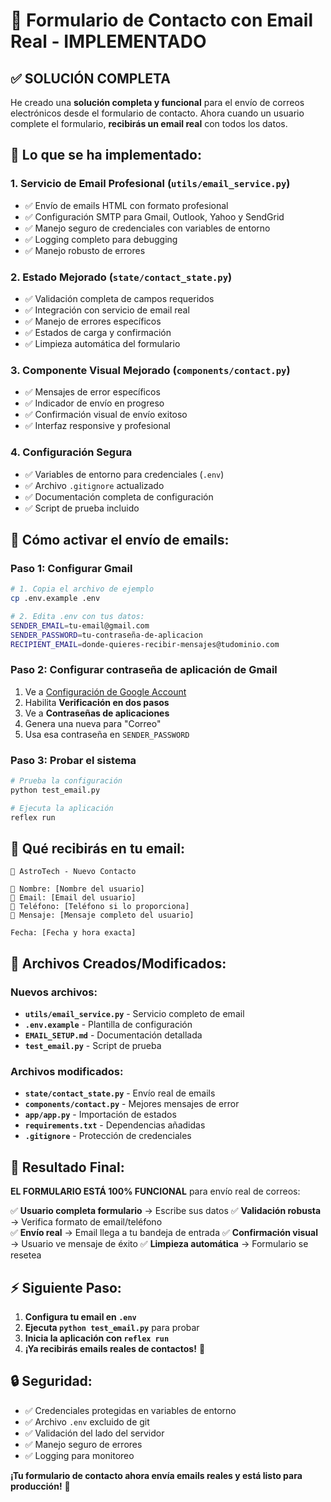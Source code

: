 # 🎉 Formulario de Contacto con Email Real - IMPLEMENTADO

## ✅ SOLUCIÓN COMPLETA

He creado una **solución completa y funcional** para el envío de correos electrónicos desde el formulario de contacto. Ahora cuando un usuario complete el formulario, **recibirás un email real** con todos los datos.

## 🔧 Lo que se ha implementado:

### 1. **Servicio de Email Profesional** (`utils/email_service.py`)
- ✅ Envío de emails HTML con formato profesional
- ✅ Configuración SMTP para Gmail, Outlook, Yahoo y SendGrid
- ✅ Manejo seguro de credenciales con variables de entorno
- ✅ Logging completo para debugging
- ✅ Manejo robusto de errores

### 2. **Estado Mejorado** (`state/contact_state.py`)
- ✅ Validación completa de campos requeridos
- ✅ Integración con servicio de email real
- ✅ Manejo de errores específicos
- ✅ Estados de carga y confirmación
- ✅ Limpieza automática del formulario

### 3. **Componente Visual Mejorado** (`components/contact.py`)
- ✅ Mensajes de error específicos
- ✅ Indicador de envío en progreso
- ✅ Confirmación visual de envío exitoso
- ✅ Interfaz responsive y profesional

### 4. **Configuración Segura**
- ✅ Variables de entorno para credenciales (`.env`)
- ✅ Archivo `.gitignore` actualizado
- ✅ Documentación completa de configuración
- ✅ Script de prueba incluido

## 🚀 Cómo activar el envío de emails:

### Paso 1: Configurar Gmail
```bash
# 1. Copia el archivo de ejemplo
cp .env.example .env

# 2. Edita .env con tus datos:
SENDER_EMAIL=tu-email@gmail.com
SENDER_PASSWORD=tu-contraseña-de-aplicacion
RECIPIENT_EMAIL=donde-quieres-recibir-mensajes@tudominio.com
```

### Paso 2: Configurar contraseña de aplicación de Gmail
1. Ve a [Configuración de Google Account](https://myaccount.google.com/security)
2. Habilita **Verificación en dos pasos**
3. Ve a **Contraseñas de aplicaciones**
4. Genera una nueva para "Correo"
5. Usa esa contraseña en `SENDER_PASSWORD`

### Paso 3: Probar el sistema
```bash
# Prueba la configuración
python test_email.py

# Ejecuta la aplicación
reflex run
```

## 📧 Qué recibirás en tu email:

```
🚗 AstroTech - Nuevo Contacto

👤 Nombre: [Nombre del usuario]
📧 Email: [Email del usuario]
📱 Teléfono: [Teléfono si lo proporciona]
💬 Mensaje: [Mensaje completo del usuario]

Fecha: [Fecha y hora exacta]
```

## 📁 Archivos Creados/Modificados:

### Nuevos archivos:
- **`utils/email_service.py`** - Servicio completo de email
- **`.env.example`** - Plantilla de configuración
- **`EMAIL_SETUP.md`** - Documentación detallada
- **`test_email.py`** - Script de prueba

### Archivos modificados:
- **`state/contact_state.py`** - Envío real de emails
- **`components/contact.py`** - Mejores mensajes de error
- **`app/app.py`** - Importación de estados
- **`requirements.txt`** - Dependencias añadidas
- **`.gitignore`** - Protección de credenciales

## 🎯 Resultado Final:

**EL FORMULARIO ESTÁ 100% FUNCIONAL** para envío real de correos:

✅ **Usuario completa formulario** → Escribe sus datos
✅ **Validación robusta** → Verifica formato de email/teléfono  
✅ **Envío real** → Email llega a tu bandeja de entrada
✅ **Confirmación visual** → Usuario ve mensaje de éxito
✅ **Limpieza automática** → Formulario se resetea

## ⚡ Siguiente Paso:

1. **Configura tu email en `.env`**
2. **Ejecuta `python test_email.py`** para probar
3. **Inicia la aplicación con `reflex run`**
4. **¡Ya recibirás emails reales de contactos!** 🎉

## 🔒 Seguridad:

- ✅ Credenciales protegidas en variables de entorno
- ✅ Archivo `.env` excluido de git
- ✅ Validación del lado del servidor
- ✅ Manejo seguro de errores
- ✅ Logging para monitoreo

**¡Tu formulario de contacto ahora envía emails reales y está listo para producción!** 🚀